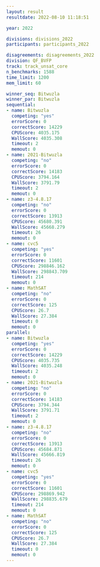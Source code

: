 ```yaml
---
layout: result
resultdate: 2022-08-10 11:18:51

year: 2022

divisions: divisions_2022
participants: participants_2022

disagreements: disagreements_2022
division: QF_BVFP
track: track_unsat_core
n_benchmarks: 1588
time_limit: 1200
mem_limit: 60

winner_seq: Bitwuzla
winner_par: Bitwuzla
sequential:
- name: Bitwuzla
  competing: "yes"
  errorScore: 0
  correctScore: 14229
  CPUScore: 4035.175
  WallScore: 4035.308
  timeout: 2
  memout: 0
- name: 2021-Bitwuzla
  competing: "no"
  errorScore: 0
  correctScore: 14183
  CPUScore: 3794.164
  WallScore: 3791.79
  timeout: 2
  memout: 0
- name: z3-4.8.17
  competing: "no"
  errorScore: 0
  correctScore: 13913
  CPUScore: 45680.391
  WallScore: 45668.279
  timeout: 26
  memout: 0
- name: cvc5
  competing: "yes"
  errorScore: 0
  correctScore: 11601
  CPUScore: 298846.162
  WallScore: 298843.709
  timeout: 214
  memout: 0
- name: MathSAT
  competing: "no"
  errorScore: 0
  correctScore: 125
  CPUScore: 26.7
  WallScore: 27.384
  timeout: 0
  memout: 0
parallel:
- name: Bitwuzla
  competing: "yes"
  errorScore: 0
  correctScore: 14229
  CPUScore: 4035.735
  WallScore: 4035.248
  timeout: 2
  memout: 0
- name: 2021-Bitwuzla
  competing: "no"
  errorScore: 0
  correctScore: 14183
  CPUScore: 3794.344
  WallScore: 3791.71
  timeout: 2
  memout: 0
- name: z3-4.8.17
  competing: "no"
  errorScore: 0
  correctScore: 13913
  CPUScore: 45684.871
  WallScore: 45666.819
  timeout: 26
  memout: 0
- name: cvc5
  competing: "yes"
  errorScore: 0
  correctScore: 11601
  CPUScore: 298869.942
  WallScore: 298835.679
  timeout: 214
  memout: 0
- name: MathSAT
  competing: "no"
  errorScore: 0
  correctScore: 125
  CPUScore: 26.7
  WallScore: 27.384
  timeout: 0
  memout: 0
---
```

